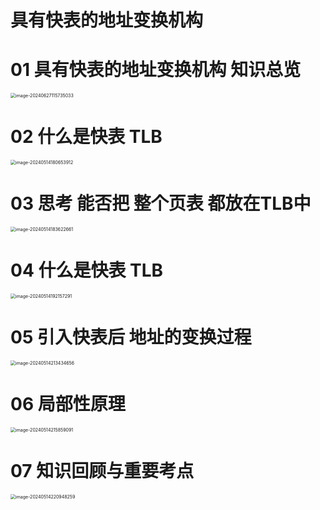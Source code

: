 # 具有快表的地址变换机构



# 01 具有快表的地址变换机构 知识总览

<img src="https://cvp.oss-cn-shanghai.aliyuncs.com/picgo/202406271157244.png" alt="image-20240627115735033" style="zoom: 50%;" />



# 02 什么是快表 TLB

<img src="https://cvp.oss-cn-shanghai.aliyuncs.com/picgo/202405141806067.png" alt="image-20240514180653912" style="zoom:50%;" />



# 03 思考 能否把 整个页表 都放在TLB中

<img src="https://cvp.oss-cn-shanghai.aliyuncs.com/picgo/202405141836820.png" alt="image-20240514183622661" style="zoom:50%;" />



# 04 什么是快表 TLB

<img src="https://cvp.oss-cn-shanghai.aliyuncs.com/picgo/202405141921525.png" alt="image-20240514192157291" style="zoom:50%;" />



# 05 引入快表后 地址的变换过程

<img src="https://cvp.oss-cn-shanghai.aliyuncs.com/picgo/202405142134004.png" alt="image-20240514213434656" style="zoom:50%;" />



# 06 局部性原理

<img src="https://cvp.oss-cn-shanghai.aliyuncs.com/picgo/202405142158307.png" alt="image-20240514215859091" style="zoom:50%;" />



# 07 知识回顾与重要考点

<img src="https://cvp.oss-cn-shanghai.aliyuncs.com/picgo/202405142209364.png" alt="image-20240514220948259" style="zoom:50%;" />
